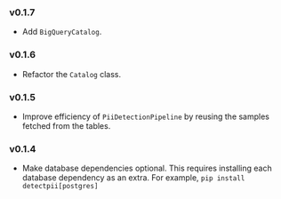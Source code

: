 ### v0.1.7  

* Add `BigQueryCatalog`.

### v0.1.6  

* Refactor the `Catalog` class.

### v0.1.5  

* Improve efficiency of `PiiDetectionPipeline` by reusing the samples fetched from the tables.

### v0.1.4  

* Make database dependencies optional. This requires installing each database dependency as an extra. For example, `pip install detectpii[postgres]`